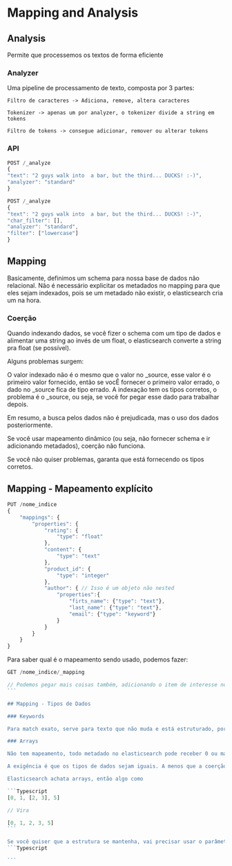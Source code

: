 # Mapping and Analysis

## Analysis

Permite que processemos os textos de forma eficiente

### Analyzer

Uma pipeline de processamento de texto, composta por 3 partes:

    Filtro de caracteres -> Adiciona, remove, altera caracteres

    Tokenizer -> apenas um por analyzer, o tokenizer divide a string em tokens

    Filtro de tokens -> consegue adicionar, remover ou alterar tokens 

### API

```Typescript
POST /_analyze
{
"text": "2 guys walk into  a bar, but the third... DUCKS! :-)",
"analyzer": "standard"
}
```
```Typescript
POST /_analyze
{
"text": "2 guys walk into  a bar, but the third... DUCKS! :-)",
"char_filter": [],
"analyzer": "standard",
"filter": ["lowercase"]
}
```

## Mapping

Basicamente, definimos um schema para nossa base de dados não relacional. Não é necessário explicitar os metadados no mapping para que eles sejam indexados, pois se um metadado não existir, o elasticsearch cria um na hora.

### Coerção

Quando indexando dados, se você fizer o schema com um tipo de dados e alimentar uma string ao invés de um float, o elasticsearch converte a string pra float (se possível).

Alguns problemas surgem:

O valor indexado não é o mesmo que o valor no _source, esse valor é o primeiro valor fornecido, então se vocÊ fornecer o primeiro valor errado, o dado no _source fica de tipo errado. A indexação tem os tipos corretos, o problema é o _source, ou seja, se você for pegar esse dado para trabalhar depois.

Em resumo, a busca pelos dados não é prejudicada, mas o uso dos dados posteriormente. 

Se você usar mapeamento dinâmico (ou seja, não fornecer schema e ir adicionando metadados), coerção não funciona.

Se você não quiser problemas, garanta que está fornecendo os tipos corretos.

## Mapping - Mapeamento explícito

```Typescript
PUT /nome_indice
{
    "mappings": {
        "properties": {
            "rating": {
                "type": "float"
            },
            "content": {
                "type": "text"
            },
            "product_id": {
                "type": "integer"
            },
            "author": { // Isso é um objeto não nested
                "properties":{
                    "firts_name": {"type": "text"},
                    "last_name": {"type": "text"},
                    "email": {"type": "keyword"}
                }
            }
        }
    }
}
```

Para saber qual é o mapeamento sendo usado, podemos fazer:

````Typescript
GET /nome_indice/_mapping

// Podemos pegar mais coisas também, adicionando o item de interesse no cabeçalho de requisição
```

## Mapping - Tipos de Dados

### Keywords

Para match exato, serve para texto que não muda e está estruturado, por exemplo, e-mails. É analizado com o keyword analyzer, que literalmente não mexe na string.

### Arrays

Não tem mapeamento, todo metadado no elasticsearch pode receber 0 ou mais itens, simplesmente entregue para ele um array a ser indexado.

A exigência é que os tipos de dados sejam iguais. A menos que a coerção de dados dos dados de tipo "errado" sejam possíveis.

Elasticsearch achata arrays, então algo como

```Typescript
[0, 1, [2, 3], 5] 

// Vira

[0, 1, 2, 3, 5]
```

Se você quiser que a estrutura se mantenha, vai precisar usar o parâmetro nested.
```Typescript

```